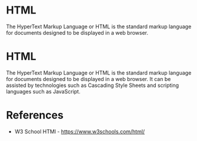 # HTML

The HyperText Markup Language or HTML is the standard markup language for documents designed to be displayed in a web browser.

# HTML

The HyperText Markup Language or HTML is the standard markup language for documents designed to be displayed in a web browser. It can be assisted by technologies such as Cascading Style Sheets and scripting languages such as JavaScript.

# References

- W3 School HTMl - https://www.w3schools.com/html/
